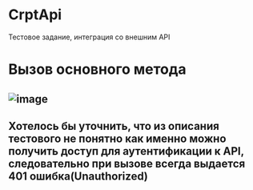 # CrptApi
Тестовое задание, интеграция со внешним API
# Вызов основного метода
## ![image](https://github.com/PeterAlekseychuk/CrptApi/assets/79986053/cb2db502-8252-49ca-a296-890eb9014d5c)
## Хотелось бы уточнить, что из описания тестового не понятно как именно можно получить доступ для аутентификации к API, следовательно при вызове всегда выдается 401 ошибка(Unauthorized)

